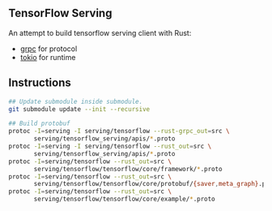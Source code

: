 TensorFlow Serving
---

An attempt to build tensorflow serving client with Rust:

- [grpc](https://github.com/stepancheg/grpc-rust) for protocol
- [tokio](https://tokio.rs/) for runtime


## Instructions

```sh
## Update submodule inside submodule.
git submodule update --init --recursive

## Build protobuf
protoc -I=serving -I serving/tensorflow --rust-grpc_out=src \
       serving/tensorflow_serving/apis/*.proto
protoc -I=serving -I serving/tensorflow --rust_out=src \
       serving/tensorflow_serving/apis/*.proto
protoc -I=serving/tensorflow --rust_out=src \
       serving/tensorflow/tensorflow/core/framework/*.proto
protoc -I=serving/tensorflow --rust_out=src \
       serving/tensorflow/tensorflow/core/protobuf/{saver,meta_graph}.proto
protoc -I=serving/tensorflow --rust_out=src \
       serving/tensorflow/tensorflow/core/example/*.proto
```